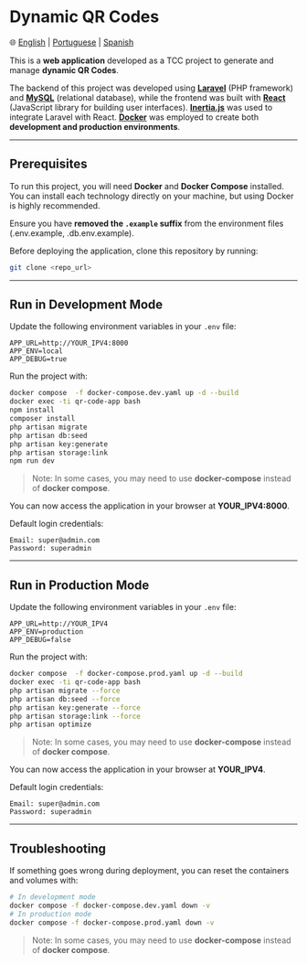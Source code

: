 # Dynamic QR Codes

🌐 [English](README.md) | [Portuguese](README.pt.md) | [Spanish](README.es.md)

This is a **web application** developed as a TCC project to generate and manage **dynamic QR Codes**.

The backend of this project was developed using **[Laravel](https://laravel.com/)** (PHP framework) and **[MySQL](https://www.mysql.com/)** (relational database), while the frontend was built with **[React](https://reactjs.org/)** (JavaScript library for building user interfaces). **[Inertia.js](https://inertiajs.com/)** was used to integrate Laravel with React. **[Docker](https://www.docker.com/)** was employed to create both **development and production environments**.

---

## Prerequisites

To run this project, you will need **Docker** and **Docker Compose** installed. You can install each technology directly on your machine, but using Docker is highly recommended.

Ensure you have **removed the `.example` suffix** from the environment files (.env.example, .db.env.example).

Before deploying the application, clone this repository by running:

```bash
git clone <repo_url>
```

---

## Run in Development Mode

Update the following environment variables in your `.env` file:

```env
APP_URL=http://YOUR_IPV4:8000
APP_ENV=local
APP_DEBUG=true
```

Run the project with:

```bash
docker compose  -f docker-compose.dev.yaml up -d --build
docker exec -ti qr-code-app bash
npm install
composer install
php artisan migrate
php artisan db:seed
php artisan key:generate
php artisan storage:link
npm run dev
```

> Note: In some cases, you may need to use **docker-compose** instead of **docker compose**.

You can now access the application in your browser at **YOUR\_IPV4:8000**.

Default login credentials:

    Email: super@admin.com
    Password: superadmin

---

## Run in Production Mode

Update the following environment variables in your `.env` file:

```env
APP_URL=http://YOUR_IPV4
APP_ENV=production
APP_DEBUG=false
```

Run the project with:

```bash
docker compose  -f docker-compose.prod.yaml up -d --build
docker exec -ti qr-code-app bash
php artisan migrate --force
php artisan db:seed --force
php artisan key:generate --force
php artisan storage:link --force
php artisan optimize
```

> Note: In some cases, you may need to use **docker-compose** instead of **docker compose**.

You can now access the application in your browser at **YOUR\_IPV4**.

Default login credentials:

    Email: super@admin.com
    Password: superadmin

---

## Troubleshooting

If something goes wrong during deployment, you can reset the containers and volumes with:

```bash
# In development mode
docker compose -f docker-compose.dev.yaml down -v
# In production mode
docker compose -f docker-compose.prod.yaml down -v
```

> Note: In some cases, you may need to use **docker-compose** instead of **docker compose**.
